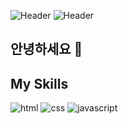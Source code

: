 ![Header](https://capsule-render.vercel.app/api?type=cylinder&color=auto&height=300&section=header&text=capsule%20render&fontSize=90)
![Header](https://capsule-render.vercel.app/api?type=waving&color=auto&height=300&section=header&text=capsule%20render&fontSize=90)

## 안녕하세요 👋

## My Skills
![html](https://img.shields.io/badge/HTML-E34F26)
![css](https://img.shields.io/badge/CSS-1572B6)
![javascript](https://img.shields.io/badge/javaScript-F7DF1E)

<!--
**jinseong-1/jinseong-1** is a ✨ _special_ ✨ repository because its `README.md` (this file) appears on your GitHub profile.

Here are some ideas to get you started:

- 🔭 I’m currently working on ...
- 🌱 I’m currently learning ...
- 👯 I’m looking to collaborate on ...
- 🤔 I’m looking for help with ...
- 💬 Ask me about ...
- 📫 How to reach me: ...
- 😄 Pronouns: ...
- ⚡ Fun fact: ...
-->
